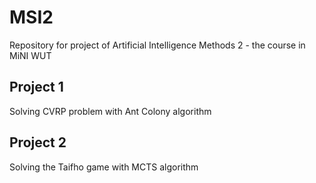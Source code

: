 # MSI2
Repository for project of Artificial Intelligence Methods 2 - the course in MiNI WUT

## Project 1
Solving CVRP problem with Ant Colony algorithm

## Project 2
Solving the Taifho game with MCTS algorithm
